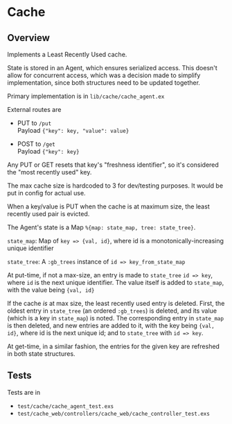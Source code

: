 # Cache

## Overview

Implements a Least Recently Used cache.

State is stored in an Agent, which ensures serialized access. This
doesn't allow for concurrent access, which was a decision made
to simplify implementation, since both structures need to be
updated together.

Primary implementation is in `lib/cache/cache_agent.ex`

External routes are

* PUT to `/put`  
  Payload `{"key": key, "value": value}`

* POST to `/get`  
Payload `{"key": key}`

Any PUT or GET resets that key's "freshness identifier", so it's considered
the "most recently used" key.

The max cache size is hardcoded to 3 for dev/testing purposes. It would be
put in config for actual use.

When a key/value is PUT when the cache is at maximum size, the 
least recently used pair is evicted.

The Agent's state is a Map `%{map: state_map, tree: state_tree}`.

`state_map`: Map of `key => {val, id}`, where id is a
monotonically-increasing unique identifier

`state_tree`: A `:gb_trees` instance of `id => key_from_state_map`

At put-time, if not a max-size, an entry is made to `state_tree` 
`id => key`, where `id` is the next unique identifier. The value itself is added to `state_map`,
with the value being `{val, id}`

If the cache *is* at max size, the least recently used entry is deleted. 
First, the oldest entry in `state_tree` (an ordered `:gb_trees`) is 
deleted, and its value (which is a key in `state_map`) is noted. 
The corresponding entry in `state_map` is then deleted, and new entries
are added to it, with the key being `{val, id}`, where id is the next
unique id; and to `state_tree` with `id => key`.

At get-time, in a similar fashion, the entries for the given key are 
refreshed in both state structures.

## Tests

Tests are in

* `test/cache/cache_agent_test.exs`
* `test/cache_web/controllers/cache_web/cache_controller_test.exs`


